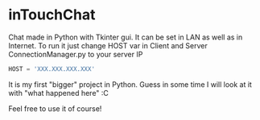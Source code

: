 # inTouchChat

Chat made in Python with Tkinter gui. It can be set in LAN as well as in Internet.
To run it just change HOST var in Client and Server ConnectionManager.py to your server IP
```python
HOST = 'XXX.XXX.XXX.XXX' 
```
It is my first "bigger" project in Python. Guess in some time I will look at it with "what happened here" :C

Feel free to use it of course! 
